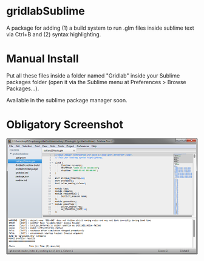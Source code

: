 gridlabSublime
===

A package for adding (1) a build system to run .glm files inside sublime text via Ctrl+B and (2) syntax highlighting.

Manual Install
===
Put all these files inside a folder named "Gridlab" inside your Sublime packages folder (open it via the Sublime menu at Preferences > Browse Packages...).

Available in the sublime package manager soon.

Obligatory Screenshot
===
![Screenshot](https://raw.githubusercontent.com/dpinney/gridlabSublime/master/screenshot.png)
